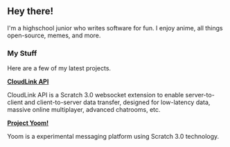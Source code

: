 ## Hey there!

I'm a highschool junior who writes software for fun. I enjoy anime, all things open-source, memes, and more.

### My Stuff

Here are a few of my latest projects.

**[CloudLink API](https://mikedev101.github.io/cloudlink)**

CloudLink API is a Scratch 3.0 websocket extension to enable server-to-client and client-to-server data transfer, designed for low-latency data, massive online multiplayer, advanced chatrooms, etc.

**[Project Yoom!](https://mikedev101.github.io/Yoom/index.html)**

Yoom is a experimental messaging platform using Scratch 3.0 technology.
